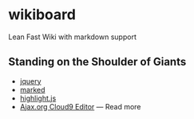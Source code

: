 wikiboard
=========

Lean Fast Wiki with markdown support


Standing on the Shoulder of Giants 
----------------------------------

* [jquery][]
* [marked][]
* [highlight.js][highlight]
* [Ajax.org Cloud9 Editor][ace] — Read more

[jquery]: http://jquery.org/
[marked]: https://github.com/chjj/marked/
[highlight]: http://softwaremaniacs.org/soft/highlight/
[ace]: http://ace.ajax.org
